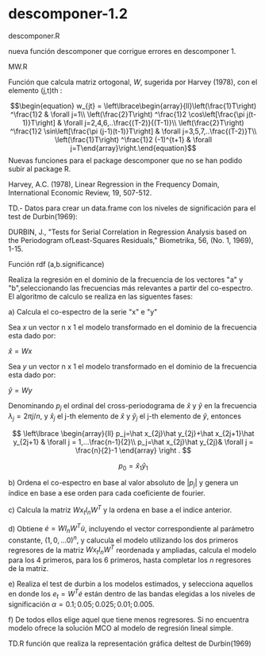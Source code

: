 # descomponer-1.2
descomponer.R

nueva función descomponer que corrigue errores en descomponer 1.

MW.R

Función que calcula matriz ortogonal, $W$, sugerida por Harvey (1978), con el elemento (j,t)th :

$$\begin{equation}
w_{jt} = \left\lbrace\begin{array}{ll}\left(\frac{1}T\right) ^\frac{1}2 & \forall j=1\\
\left(\frac{2}T\right) ^\frac{1}2 \cos\left[\frac{\pi j(t-1)}T\right] & \forall j=2,4,6,..\frac{(T-2)}{(T-1)}\\
\left(\frac{2}T\right) ^\frac{1}2 \sin\left[\frac{\pi (j-1)(t-1)}T\right] & \forall j=3,5,7,..\frac{(T-2)}T\\
\left(\frac{1}T\right) ^\frac{1}2 (-1)^{t+1} & \forall j=T\end{array}\right.\end{equation}$$
Nuevas funciones para el package descomponer que no se han podido subir al package R.

Harvey, A.C. (1978), Linear Regression in the Frequency Domain, International Economic Review, 19, 507-512.

TD.- Datos para crear un data.frame con los niveles de significación para el test de Durbin(1969):

DURBIN, J., "Tests for Serial Correlation in Regression Analysis based on the Periodogram ofLeast-Squares Residuals," Biometrika, 56, (No. 1, 1969), 1-15.

Función rdf (a,b.significance)

Realiza la regresión en el dominio de la frecuencia de los vectores "a" y "b",seleccionando las frecuencias más relevantes a partir del co-espectro.
El algoritmo de calculo se realiza en las siguentes fases:

a) Calcula el co-espectro de la serie "x" e "y"

Sea $x$ un vector n x 1 el modelo transformado en el dominio de la frecuencia esta dado por:

$\hat x= Wx$

Sea $y$ un vector n x 1 el modelo transformado en el dominio de la frecuencia esta dado por:

$\hat y= Wy$


Denominando  $p_j$ el ordinal del cross-periodograma de $\hat x$ y $\hat y$  en la frecuencia $\lambda_j=2\pi j/n$, y $\hat x_j$ el j-th elemento de $\hat x$ y $\hat y_j$ el j-th elemento de $\hat y$, entonces

$$ \left\lbrace
\begin{array}{ll}
p_j=\hat x_{2j}\hat y_{2j}+\hat x_{2j+1}\hat y_{2j+1} & \forall   j = 1,...\frac{n-1}{2}\\
p_j=\hat x_{2j}\hat y_{2j}& \forall j = \frac{n}{2}-1
\end{array}
\right .
$$

$$p_0=\hat x_{1}\hat y_{1}$$

b) Ordena el co-espectro en base al valor absoluto de $|p_j|$ y genera un índice en base a ese orden para cada coeficiente de fourier.  

c) Calcula la matriz $Wx_tI_nW^T$ y la ordena en base a el indice anterior.

d) Obtiene $\dot e=WI_nW^T\dot u$, incluyendo el vector correspondiente al parámetro constante, $(1,0,...0)^n$, y calucula el modelo utilizando los dos primeros regresores de la matriz $Wx_tI_nW^T$ reordenada y ampliadas, calcula el modelo para los 4 primeros, para los 6 primeros, hasta completar los $n$ regresores de la matriz.

e) Realiza el test de durbin a los modelos estimados, y selecciona aquellos en donde los $e_t=W^T\dot e$ están dentro de las bandas elegidas a los niveles de significación $\alpha=0.1;0.05;0.025;0.01;0.005$. 

f) De todos ellos elige aquel que tiene menos regresores. Si no encuentra modelo ofrece la solución MCO al modelo de regresión lineal simple. 

TD.R función que realiza la representación gráfica deltest de Durbin(1969)



